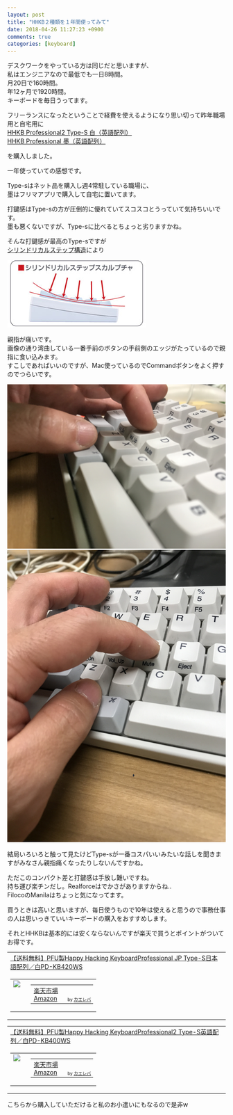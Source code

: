 ```yaml
---
layout: post
title: "HHKB２種類を１年間使ってみて"
date: 2018-04-26 11:27:23 +0900
comments: true
categories: [keyboard]
---
```


デスクワークをやっている方は同じだと思いますが、  
私はエンジニアなので最低でも一日8時間。  
月20日で160時間。  
年12ヶ月で1920時間。  
キーボードを毎日うってます。  
  
フリーランスになったということで経費を使えるようになり思い切って昨年職場用と自宅用に  
[HHKB Professional2 Type-S 白（英語配列）](https://www.pfu.fujitsu.com/direct/hhkb/detail_hhkb-pro2-types.html)  
[HHKB Professional 墨（英語配列）](https://www.pfu.fujitsu.com/hhkeyboard/hhkbpro/black.html)  
  
を購入しました。  
  
一年使っていての感想です。  
  
  
<script async src="//pagead2.googlesyndication.com/pagead/js/adsbygoogle.js"></script>  
<ins class="adsbygoogle"  
     style="display:block; text-align:center;"   
     data-ad-layout="in-article"  
     data-ad-format="fluid"  
     data-ad-client="ca-pub-7039502723411845"  
     data-ad-slot="8206045005"></ins>  
<script>  
     (adsbygoogle = window.adsbygoogle || []).push({});  
</script>  
  
Type-sはネット品を購入し週4常駐している職場に、  
墨はフリマアプリで購入して自宅に置いてます。  
  
  
打鍵感はType-sの方が圧倒的に優れていてスコスコとうっていて気持ちいいです。  
墨も悪くないですが、Type-sに比べるとちょっと劣りますかね。  
  
そんな打鍵感が最高のType-sですが  
[シリンドリカルステップ構造](https://www.pfu.fujitsu.com/hhkeyboard/leaflet/keyspec.html)により  
  
<a href="/images/blog/20180426/hhkbpro_side_line.jpg" data-lightbox="hhkb" data-title=""/>  
  <img src="/images/blog/20180426/hhkbpro_side_line.jpg">  
</a>  
  
親指が痛いです。  
画像の通り湾曲している一番手前のボタンの手前側のエッジがたっているので親指に食い込みます。  
すこしであればいいのですが、Mac使っているのでCommandボタンをよく押すのでつらいです。  
  
<a href="/images/blog/20180426/IMG_4431.JPG" data-lightbox="hhkb" data-title=""/>    
  <img src="/images/blog/20180426/IMG_4431.JPG">    
</a>    
  
<a href="/images/blog/20180426/IMG_4432.JPG" data-lightbox="hhkb" data-title=""/>    
  <img src="/images/blog/20180426/IMG_4432.JPG">    
</a>    
  
結局いろいろと触って見たけどType-sが一番コスパいいみたいな話しを聞きますがみなさん親指痛くなったりしないんですかね。  
  
  
ただこのコンパクト差と打鍵感は手放し難いですね。  
持ち運び楽チンだし。Realforceはでかさがありますからね..  
FilocoのManilaはちょっと気になってます。  
  
買うときは高いと思いますが、毎日使うもので10年は使えると思うので事務仕事の人は思いっきていいキーボードの購入をおすすめします。  
  
それとHHKBは基本的には安くならないんですが楽天で買うとポイントがついてお得です。  
  
<table  border="0" cellpadding="5" style="border:none"><tr><td style="border:none;text-align:left"><a href="https://hb.afl.rakuten.co.jp/hgc/g00rgzi6.4dryw590.g00rgzi6.4dryx040/kaereba_2018042611530804?pc=https%3A%2F%2Fitem.rakuten.co.jp%2Fpfudirect%2F10000832%2F&m=http%3A%2F%2Fm.rakuten.co.jp%2Fpfudirect%2Fi%2F10000344%2F" target="_blank" >【送料無料】PFU製Happy Hacking KeyboardProfessional JP Type-S日本語配列／白PD-KB420WS</a></td></tr><tr><td style="border:none"><table  border="0" cellpadding="0" style="border:none"><tr><td valign="top" style="border:none"><a href="https://hb.afl.rakuten.co.jp/hgc/g00rgzi6.4dryw590.g00rgzi6.4dryx040/kaereba_2018042611530804?pc=https%3A%2F%2Fitem.rakuten.co.jp%2Fpfudirect%2F10000832%2F&m=http%3A%2F%2Fm.rakuten.co.jp%2Fpfudirect%2Fi%2F10000344%2F" target="_blank" ><img src="https://thumbnail.image.rakuten.co.jp/@0_mall/pfudirect/cabinet/kb/hhkb/item_typ-s_projp.jpg?_ex=128x128" border="0" style="margin-right:10px" /></a></td><td valign="top" style="border:none;text-align:left"><div class="kaerebalink-detail" style="margin-bottom:5px;"></div><table style="border:none;margin-top:10px"><tr><td style="border:none;text-align:left;"><div class="shoplinkrakuten" style="margin-right:5px"><a href="https://hb.afl.rakuten.co.jp/hgc/16102ad8.0804351d.16102ad9.09702e1c/kaereba_2018042611530804?pc=https%3A%2F%2Fsearch.rakuten.co.jp%2Fsearch%2Fmall%2FHappy%2520Hacking%2520Keyboard%2520Professional%2520JP%2520Type-S%2F-%2Ff.1-p.1-s.1-sf.0-st.A-v.2%3Fx%3D0%26scid%3Daf_ich_link_urltxt%26m%3Dhttp%3A%2F%2Fm.rakuten.co.jp%2F" target="_blank" >楽天市場</a></div><div class="shoplinkamazon" style="margin-right:5px"><a href="https://www.amazon.co.jp/gp/search?keywords=Happy%20Hacking%20Keyboard%20Professional%20JP%20Type-S&__mk_ja_JP=%E3%82%AB%E3%82%BF%E3%82%AB%E3%83%8A&tag=gogosakura-22" target="_blank" >Amazon</a></div></td><td style="vertical-align:bottom;padding-left:10px;font-size:x-small;border:none">by <a href="http://kaereba.com" rel="nofollow" target="_blank">カエレバ</a></td></tr></table></font></td></tr></table></td></tr></table>  
<table  border="0" cellpadding="5" style="border:none"><tr><td style="border:none;text-align:left"><a href="https://hb.afl.rakuten.co.jp/hgc/g00rgzi6.4dryw590.g00rgzi6.4dryx040/kaereba_201804261156262336?pc=https%3A%2F%2Fitem.rakuten.co.jp%2Fpfudirect%2F10000819%2F&m=http%3A%2F%2Fm.rakuten.co.jp%2Fpfudirect%2Fi%2F10000342%2F" target="_blank" >【送料無料】PFU製Happy Hacking KeyboardProfessional2 Type-S英語配列／白PD-KB400WS</a></td></tr><tr><td style="border:none"><table  border="0" cellpadding="0" style="border:none"><tr><td valign="top" style="border:none"><a href="https://hb.afl.rakuten.co.jp/hgc/g00rgzi6.4dryw590.g00rgzi6.4dryx040/kaereba_201804261156262336?pc=https%3A%2F%2Fitem.rakuten.co.jp%2Fpfudirect%2F10000819%2F&m=http%3A%2F%2Fm.rakuten.co.jp%2Fpfudirect%2Fi%2F10000342%2F" target="_blank" ><img src="https://thumbnail.image.rakuten.co.jp/@0_mall/pfudirect/cabinet/kb/hhkb/item_typ-s_pro2.jpg?_ex=128x128" border="0" style="margin-right:10px" /></a></td><td valign="top" style="border:none;text-align:left"><div class="kaerebalink-detail" style="margin-bottom:5px;"></div><table style="border:none;margin-top:10px"><tr><td style="border:none;text-align:left;"><div class="shoplinkrakuten" style="margin-right:5px"><a href="https://hb.afl.rakuten.co.jp/hgc/16102ad8.0804351d.16102ad9.09702e1c/kaereba_201804261156262336?pc=https%3A%2F%2Fsearch.rakuten.co.jp%2Fsearch%2Fmall%2FHappy%2520Hacking%2520Keyboard%2520Professional%2520Type-S%2F-%2Ff.1-p.1-s.1-sf.0-st.A-v.2%3Fx%3D0%26scid%3Daf_ich_link_urltxt%26m%3Dhttp%3A%2F%2Fm.rakuten.co.jp%2F" target="_blank" >楽天市場</a></div><div class="shoplinkamazon" style="margin-right:5px"><a href="https://www.amazon.co.jp/gp/search?keywords=Happy%20Hacking%20Keyboard%20Professional%20Type-S&__mk_ja_JP=%E3%82%AB%E3%82%BF%E3%82%AB%E3%83%8A&tag=gogosakura-22" target="_blank" >Amazon</a></div></td><td style="vertical-align:bottom;padding-left:10px;font-size:x-small;border:none">by <a href="http://kaereba.com" rel="nofollow" target="_blank">カエレバ</a></td></tr></table></font></td></tr></table></td></tr></table>  

こちらから購入していただけると私のお小遣いにもなるので是非w  
